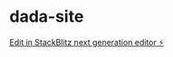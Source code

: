 # dada-site

[Edit in StackBlitz next generation editor ⚡️](https://stackblitz.com/~/github.com/jungeer/dada-site)